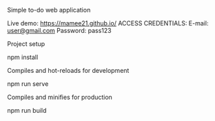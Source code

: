 Simple to-do web application

Live demo: https://mamee21.github.io/
ACCESS CREDENTIALS: E-mail: user@gmail.com  Password: pass123

Project setup

npm install

Compiles and hot-reloads for development

npm run serve

Compiles and minifies for production

npm run build

